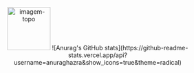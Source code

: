 <div align="center">
<img src="https://media.giphy.com/media/M9gbBd9nbDrOTu1Mqx/giphy.gif" alt="imagem-topo" style=text-align:center; width="100px">
![Anurag's GitHub stats](https://github-readme-stats.vercel.app/api?username=anuraghazra&show_icons=true&theme=radical)
<br>
<br>
</div>




